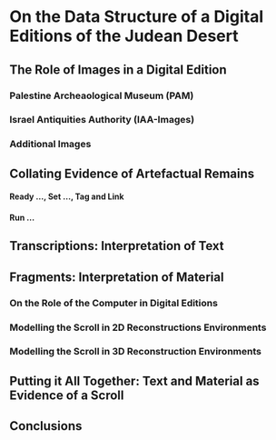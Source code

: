 # On the Data Structure of a Digital Editions of the Judean Desert

## The Role of Images in a Digital Edition

### Palestine Archeaological Museum (PAM)

### Israel Antiquities Authority (IAA-Images)

### Additional Images

## Collating Evidence of Artefactual Remains

#### Ready …, Set …, Tag and Link

#### Run …

## Transcriptions: Interpretation of Text

## Fragments: Interpretation of Material

### On the Role of the Computer in Digital Editions

### Modelling the Scroll in 2D Reconstructions Environments

### Modelling the Scroll in 3D Reconstruction Environments

## Putting it All Together: Text and Material as Evidence of a Scroll

## Conclusions